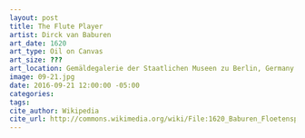 ```yaml
---
layout: post
title: The Flute Player
artist: Dirck van Baburen
art_date: 1620
art_type: Oil on Canvas
art_size: ???
art_location: Gemäldegalerie der Staatlichen Museen zu Berlin, Germany
image: 09-21.jpg
date: 2016-09-21 12:00:00 -05:00
categories:
tags:
cite_author: Wikipedia
cite_url: http://commons.wikimedia.org/wiki/File:1620_Baburen_Floetenspieler_anagoria.JPG
---
```

